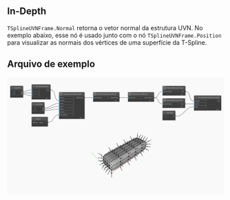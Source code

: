 ## In-Depth
`TSplineUVNFrame.Normal` retorna o vetor normal da estrutura UVN.
No exemplo abaixo, esse nó é usado junto com o nó `TSplineUVNFrame.Position` para visualizar as normais dos vértices de uma superfície da T-Spline.

## Arquivo de exemplo

![Example](./Autodesk.DesignScript.Geometry.TSpline.TSplineUVNFrame.Normal_img.jpg)
